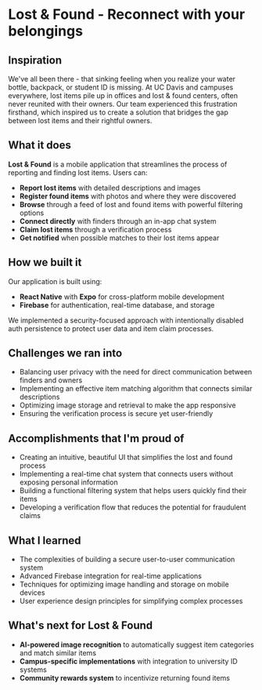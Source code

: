 # Lost & Found - Reconnect with your belongings

## Inspiration
We've all been there - that sinking feeling when you realize your water bottle, backpack, or student ID is missing. At UC Davis and campuses everywhere, lost items pile up in offices and lost & found centers, often never reunited with their owners. Our team experienced this frustration firsthand, which inspired us to create a solution that bridges the gap between lost items and their rightful owners.

## What it does
**Lost & Found** is a mobile application that streamlines the process of reporting and finding lost items. Users can:

- **Report lost items** with detailed descriptions and images
- **Register found items** with photos and where they were discovered
- **Browse** through a feed of lost and found items with powerful filtering options
- **Connect directly** with finders through an in-app chat system
- **Claim lost items** through a verification process
- **Get notified** when possible matches to their lost items appear

## How we built it
Our application is built using:
- **React Native** with **Expo** for cross-platform mobile development
- **Firebase** for authentication, real-time database, and storage

We implemented a security-focused approach with intentionally disabled auth persistence to protect user data and item claim processes.

## Challenges we ran into
- Balancing user privacy with the need for direct communication between finders and owners
- Implementing an effective item matching algorithm that connects similar descriptions
- Optimizing image storage and retrieval to make the app responsive
- Ensuring the verification process is secure yet user-friendly

## Accomplishments that I'm proud of
- Creating an intuitive, beautiful UI that simplifies the lost and found process
- Implementing a real-time chat system that connects users without exposing personal information
- Building a functional filtering system that helps users quickly find their items
- Developing a verification flow that reduces the potential for fraudulent claims

## What I learned
- The complexities of building a secure user-to-user communication system
- Advanced Firebase integration for real-time applications
- Techniques for optimizing image handling and storage on mobile devices
- User experience design principles for simplifying complex processes

## What's next for Lost & Found
- **AI-powered image recognition** to automatically suggest item categories and match similar items
- **Campus-specific implementations** with integration to university ID systems
- **Community rewards system** to incentivize returning found items


